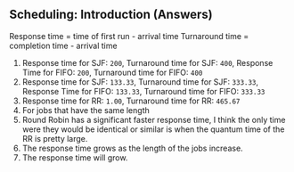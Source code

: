 ## Scheduling: Introduction (Answers)
Response time = time of first run - arrival time
Turnaround time = completion time - arrival time

1. Response time for SJF: `200`, Turnaround time for SJF: `400`, Response Time for FIFO: `200`, Turnaround time for FIFO: `400`
2. Response time for SJF: `133.33`, Turnaround time for SJF: `333.33`, Response Time for FIFO: `133.33`, Turnaround time for FIFO: `333.33`
3. Response time for RR: `1.00`, Turnaround time for RR: `465.67`
4. For jobs that have the same length
5. Round Robin has a significant faster response time, I think the only time were they would be identical or similar is when the quantum time of the RR is pretty large.
6. The response time grows as the length of the jobs increase.
7. The response time will grow.
